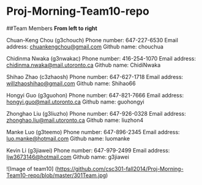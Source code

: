 Proj-Morning-Team10-repo
========================

##Team Members
**From left to right**


Chuan-Keng Chou (g3chouch)
Phone number: 647-227-6530
Email address: chuankengchou@gmail.com 
Github name: chouchua

Chidinma Nwaka (g3nwakac)
Phone number: 416-254-1070
Email address: chidinma.nwaka@mail.utoronto.ca 
Github name: ChidiNwaka

Shihao Zhao (c3zhaosh)
Phone number: 647-627-1718
Email address: willzhaoshihao@gmail.com 
Github name: Shihao66

Hongyi Guo (g3guohon)
Phone number: 647-821-7666
Email address: hongyi.guo@mail.utoronto.ca 
Github name: guohongyi

Zhonghao Liu (g3liuzho)
Phone number: 647-926-0328
Email address: zhonghao.liu@mail.utoronto.ca 
Github name: liuzhon4

Manke Luo (g3teemo)
Phone number: 647-896-2345
Email address: luo.manke@hotmail.com 
Github name: luomanke

Kevin Li (g3jiawei)
Phone number: 647-979-2499
Email address: ljw3673146@hotmail.com 
Github name: g3jiawei

![Image of team10]
(https://github.com/csc301-fall2014/Proj-Morning-Team10-repo/blob/master/301Team.jpg)
